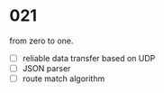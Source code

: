 # 021
from zero to one.

- [ ] reliable data transfer based on UDP
- [ ] JSON parser
- [ ] route match algorithm
